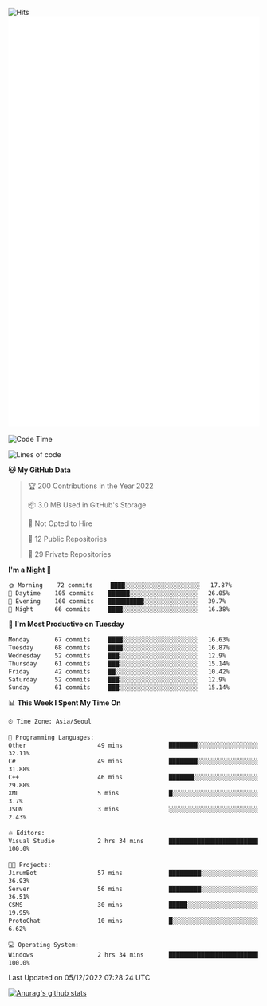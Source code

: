 ![Hits](https://hits.seeyoufarm.com/api/count/incr/badge.svg?url=https%3A%2F%2Fgithub.com%2Fkokose1234&count_bg=%2379C83D&title_bg=%23555555&icon=apple.svg&icon_color=%23E7E7E7&title=hits&edge_flat=false)
<br/>
![Metrics](https://github.com/kokose1234/kokose1234/blob/main/github-metrics.svg)

<!--START_SECTION:waka-->
![Code Time](http://img.shields.io/badge/Code%20Time-718%20hrs%2048%20mins-blue)

![Lines of code](https://img.shields.io/badge/From%20Hello%20World%20I%27ve%20Written-884%20Thousand%20lines%20of%20code-blue)

**🐱 My GitHub Data** 

> 🏆 200 Contributions in the Year 2022
 > 
> 📦 3.0 MB Used in GitHub's Storage 
 > 
> 🚫 Not Opted to Hire
 > 
> 📜 12 Public Repositories 
 > 
> 🔑 29 Private Repositories  
 > 
**I'm a Night 🦉** 

```text
🌞 Morning    72 commits     ████░░░░░░░░░░░░░░░░░░░░░   17.87% 
🌆 Daytime    105 commits    ██████░░░░░░░░░░░░░░░░░░░   26.05% 
🌃 Evening    160 commits    ██████████░░░░░░░░░░░░░░░   39.7% 
🌙 Night      66 commits     ████░░░░░░░░░░░░░░░░░░░░░   16.38%

```
📅 **I'm Most Productive on Tuesday** 

```text
Monday       67 commits     ████░░░░░░░░░░░░░░░░░░░░░   16.63% 
Tuesday      68 commits     ████░░░░░░░░░░░░░░░░░░░░░   16.87% 
Wednesday    52 commits     ███░░░░░░░░░░░░░░░░░░░░░░   12.9% 
Thursday     61 commits     ███░░░░░░░░░░░░░░░░░░░░░░   15.14% 
Friday       42 commits     ██░░░░░░░░░░░░░░░░░░░░░░░   10.42% 
Saturday     52 commits     ███░░░░░░░░░░░░░░░░░░░░░░   12.9% 
Sunday       61 commits     ███░░░░░░░░░░░░░░░░░░░░░░   15.14%

```


📊 **This Week I Spent My Time On** 

```text
⌚︎ Time Zone: Asia/Seoul

💬 Programming Languages: 
Other                    49 mins             ████████░░░░░░░░░░░░░░░░░   32.11% 
C#                       49 mins             ████████░░░░░░░░░░░░░░░░░   31.88% 
C++                      46 mins             ███████░░░░░░░░░░░░░░░░░░   29.88% 
XML                      5 mins              █░░░░░░░░░░░░░░░░░░░░░░░░   3.7% 
JSON                     3 mins              ░░░░░░░░░░░░░░░░░░░░░░░░░   2.43%

🔥 Editors: 
Visual Studio            2 hrs 34 mins       █████████████████████████   100.0%

🐱‍💻 Projects: 
JirumBot                 57 mins             █████████░░░░░░░░░░░░░░░░   36.93% 
Server                   56 mins             █████████░░░░░░░░░░░░░░░░   36.51% 
CSMS                     30 mins             █████░░░░░░░░░░░░░░░░░░░░   19.95% 
ProtoChat                10 mins             █░░░░░░░░░░░░░░░░░░░░░░░░   6.62%

💻 Operating System: 
Windows                  2 hrs 34 mins       █████████████████████████   100.0%

```


 Last Updated on 05/12/2022 07:28:24 UTC
<!--END_SECTION:waka-->

[![Anurag's github stats](https://github-readme-stats.vercel.app/api?username=kokose1234&theme=dracula)](https://github.com/anuraghazra/github-readme-stats)



	
